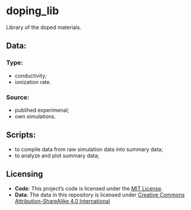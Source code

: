 # doping_lib

Library of the doped materials.
## Data:

### Type:
- conductivity;
- ionization rate.
 
### Source:
- publihed experimenal;
- own simulations.

## Scripts:
- to compile data from raw simulation data into summary data;
- to analyze and plot summary data;

## Licensing

- **Code**: This project’s code is licensed under the [MIT License](./LICENSE).
- **Data**: The data in this repository is licensed under 
  [Creative Commons Attribution–ShareAlike 4.0 International](https://creativecommons.org/licenses/by-sa/4.0/)

